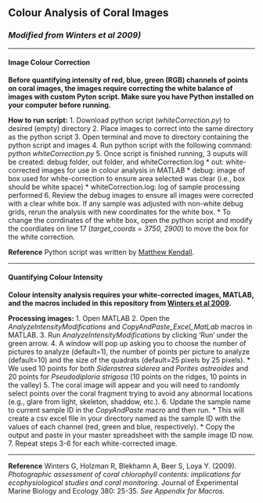 ## Colour Analysis of Coral Images
### *Modified from Winters et al 2009)*

---

#### **Image Colour Correction**
**Before quantifying intensity of red, blue, green (RGB) channels of points on coral images, the images require correcting the white balance of images with custom Pyton script. Make sure you have Python installed on your computer before running.**

**How to run script:**
    1. Download python script (*whiteCorrection.py*) to desired (empty) directory
    2. Place images to correct into the same directory as the python script
    3. Open terminal and move to directory containing the python script and images
    4. Run python script with the following command: *python whiteCorrection.py*
    5. Once script is finished running, 3 ouputs will be created: debug folder, out folder, and whiteCorrection.log
        * out: white-corrected images for use in colour analysis in MATLAB
        * debug: image of box used for white-correction to ensure area selected was clear (i.e., box should be white space)
        * whiteCorrection.log: log of sample processing performed
    6. Review the debug images to ensure all images were corrected with a clear white box. If any sample was adjusted with non-white debug grids, rerun the analysis with new coordinates for the white box.
        * To change the corrdinates of the white box, open the python script and modify the coordiates on line 17 (*target_coords = 3750, 2900*) to move the box for the white correction.

**Reference**
Python script was written by [Matthew Kendall](https://github.com/matt-kendall).

---

#### **Quantifying Colour Intensity**
**Colour intensity analysis requires your white-corrected images, MATLAB, and the macros included in this repository from [Winters et al 2009](https://www.tau.ac.il/lifesci/departments/zoology/members/loya/documents/206Winters.pdf).**

**Processing images:**
    1. Open MATLAB
    2. Open the *AnalyzeIntensityModifications* and *CopyAndPaste_Excel_MatLab* macros in MATLAB.
    3. Run *AnalyzeIntensityModifications* by clicking ‘Run’ under the green arrow. 
    4. A window will pop up asking you to choose the number of pictures to analyze (default=1), the number of points per picture to analyze (default=10) and the size of the quadrats (default=25 pixels by 25 pixels).
        * We used 10 points for both *Siderastrea siderea* and *Porites astreoides* and 20 points for *Pseudodiploria strigosa* (10 points on the ridges, 10 points in the valley)
    5. The coral image will appear and you will need to randomly select points over the coral fragment trying to avoid any abnormal locations (e.g., glare from light, skeleton, shaddow, etc.).
    6. Update the sample name to current sample ID in the *CopyAndPaste* macro and then run.
        * This will create a csv excel file in your directory named as the sample ID with the values of each channel (red, green and blue, respectively).
        * Copy the output and paste in your master spreadsheet with the sample image ID now.
    7. Repeat steps 3-6 for each white-corrected image.


---

**Reference**
Winters G, Holzman R, Blekhamn A, Beer S, Loya Y. (2009). *Photographic assessment of coral chlorophyll contents: implications for ecophysiological studies and coral monitoring*. Journal of Experimental Marine Biology and Ecology 380: 25-35. *See Appendix for Macros.*
